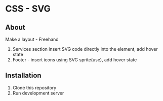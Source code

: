 # CSS - SVG

## About
Make a layout - Freehand

1. Services section insert SVG code directly into the element, add hover state
2. Footer - insert icons using SVG sprite(use), add hover state

## Installation

1. Clone this repository
2. Run development server

